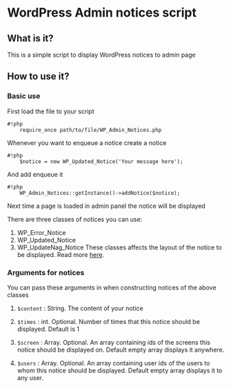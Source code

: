# WordPress Admin notices script

## What is it?
This is a simple script to display WordPress notices to admin page

## How to use it?
### Basic use
First load the file to your script

```
#!php
    require_once path/to/file/WP_Admin_Notices.php
```

Whenever you want to enqueue a notice create a notice
```
#!php
    $notice = new WP_Updated_Notice('Your message here');
```

And add enqueue it
```
#!php
    WP_Admin_Notices::getInstance()->addNotice($notice);
```

Next time a page is loaded in admin panel the notice will be displayed

There are three classes of notices you can use:
1. WP_Error_Notice
1. WP_Updated_Notice
1. WP_UpdateNag_Notice
These classes affects the layout of the notice to be displayed. Read more [here](http://codex.wordpress.org/Plugin_API/Action_Reference/admin_notices).

### Arguments for notices
You can pass these arguments in when constructing notices of the above classes

1. `$content` : String. The content of your notice

1. `$times` : int. Optional. Number of times that this notice should be displayed. Default is 1

1. `$screen` : Array. Optional. An array containing ids of the screens this notice should be displayed on. Default empty array displays it anywhere.

1. `$users` : Array. Optional. An array containing user ids of the users to whom this notice should be displayed. Default empty array displays it to any user.